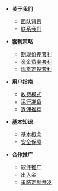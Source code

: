 - **关于我们**
  - [团队背景](团队背景.md)
  - [联系我们](联系方式.md)

- **套利策略**
  - [期现价差套利](期现价差套利系统.md)
  - [资金费率套利](资金费率套利系统.md)
  - [现货定投套利](现货定投套利.md)

- **用户指南**
  - [收费模式](收费模式.md)
  - [运行准备](运行准备.md)
  - [返佣推荐](返佣推荐.md)

- **基本知识**
  - [基本概念](基本概念.md)
  - [安全保障](安全保障.md)

- **合作推广**
  - [软件推广](软件推广.md)
  - [出入金](出入金.md)
  - [策略定制开发](策略定制开发.md)